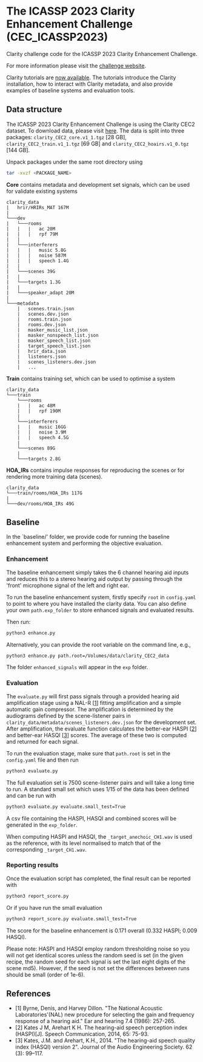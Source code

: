 # The ICASSP 2023 Clarity Enhancement Challenge (CEC_ICASSP2023)

Clarity challenge code for the ICASSP 2023 Clarity Enhancement Challenge.

For more information please visit the [challenge website](https://claritychallenge.org/docs/icassp2023/icassp2023_intro).

Clarity tutorials are [now available](https://claritychallenge.github.io/clarity_CC_doc/tutorials). The tutorials introduce the Clarity installation, how to interact with Clarity metadata, and also provide examples of baseline systems and evaluation tools.

## Data structure

The ICASSP 2023 Clarity Enhancement Challenge is using the Clarity CEC2 dataset. To download data, please visit [here](https://mab.to/KjXsa3EskhQuU). The data is split into three packages: `clarity_CEC2_core.v1_1.tgz` [28 GB], `clarity_CEC2_train.v1_1.tgz` [69 GB] and `clarity_CEC2_hoairs.v1_0.tgz` [144 GB].

Unpack packages under the same root directory using

```bash
tar -xvzf <PACKAGE_NAME>
```

**Core** contains metadata and development set signals, which can be used for validate existing systems

```text
clarity_data
|   hrir/HRIRs_MAT 167M
|
└───dev
|   └───rooms
|   |   |   ac 20M
|   |   |   rpf 79M
|   |
|   └───interferers
|   |   |   music 5.8G
|   |   |   noise 587M
|   |   |   speech 1.4G
|   |
|   └───scenes 39G
|   |
|   └───targets 1.3G
|   |
|   └───speaker_adapt 20M
|
└───metadata
    |   scenes.train.json
    |   scenes.dev.json
    |   rooms.train.json
    |   rooms.dev.json
    |   masker_music_list.json
    |   masker_nonspeech_list.json
    |   masker_speech_list.json
    |   target_speech_list.json
    |   hrir_data.json
    |   listeners.json
    |   scenes_listeners.dev.json
    |   ...

```

**Train** contains training set, which can be used to optimise a system

```text
clarity_data
└───train
    └───rooms
    |   |   ac 48M
    |   |   rpf 190M
    |
    └───interferers
    |   |   music 16GG
    |   |   noise 3.9M
    |   |   speech 4.5G
    |
    └───scenes 89G
    |
    └───targets 2.8G

```

**HOA_IRs** contains impulse responses for reproducing the scenes or for rendering more training data (scenes).

```text
clarity_data
└───train/rooms/HOA_IRs 117G
|
└───dev/rooms/HOA_IRs 49G
```

## Baseline

In the `baseline/' folder, we provide code for running the baseline enhancement system and performing the objective evaluation.

### Enhancement

The baseline enhancement simply takes the 6 channel hearing aid inputs and reduces this to a stereo hearing aid output by passing through the 'front' microphone signal of the left and right ear.

To run the baseline enhancement system, firstly specify `root` in `config.yaml` to point to where you have installed the clarity data. You can also define your own `path.exp_folder` to store enhanced signals and evaluated results.


Then run:

```bash
python3 enhance.py
```

Alternatively, you can provide the root variable on the command line, e.g.,

```bash
python3 enhance.py path.root=/Volumes/data/clarity_CEC2_data
```

The folder `enhanced_signals` will appear in the `exp` folder.

### Evaluation

The `evaluate.py`  will first pass signals through a provided hearing aid amplification stage using a NAL-R [[1](#references)] fitting amplification and a simple automatic gain compressor. The amplification is determined by the audiograms defined by the scene-listener pairs in `clarity_data/metadata/scenes_listeners.dev.json` for the development set. After amplification, the evaluate function calculates the better-ear HASPI  [[2](#references)] and better-ear HASQI  [[3](#references)] scores. The average of these two is computed and returned for each signal.

To run the evaluation stage, make sure that `path.root` is set in the `config.yaml` file and then run

```bash
python3 evaluate.py
```

The full evaluation set is 7500 scene-listener pairs and will take a long time to run. A standard small set which uses 1/15 of the data has been defined and can be run with

```bash
python3 evaluate.py evaluate.small_test=True
```

A csv file containing the HASPI, HASQI and combined scores will be generated in the `exp_folder`.

When computing HASPI and HASQI, the `_target_anechoic_CH1.wav` is used as the reference, with its level normalised to match that of the corresponding `_target_CH1.wav`.

### Reporting results

Once the evaluation script has completed, the final result can be reported with

```bash
python3 report_score.py
```

Or if you have run the small evaluation

```bash
python3 report_score.py evaluate.small_test=True
```

The score for the baseline enhancement is 0.171 overall (0.332 HASPI; 0.009 HASQI).

Please note: HASPI and HASQI employ random thresholding noise so you will not get identical scores unless the random seed is set (in the given recipe, the random seed for each signal is set the last eight digits of the scene md5). However, if the seed is not set the differences between runs should be small (order of 1e-6).

## References

* [1] Byrne, Denis, and Harvey Dillon. "The National Acoustic Laboratories'(NAL) new procedure for selecting the gain and frequency response of a hearing aid." Ear and hearing 7.4 (1986): 257-265.
* [2] Kates J M, Arehart K H. The hearing-aid speech perception index (HASPI)[J]. Speech Communication, 2014, 65: 75-93.
* [3] Kates, J.M. and Arehart, K.H., 2014. "The hearing-aid speech quality index (HASQI) version 2". Journal of the Audio Engineering Society. 62 (3): 99–117.
